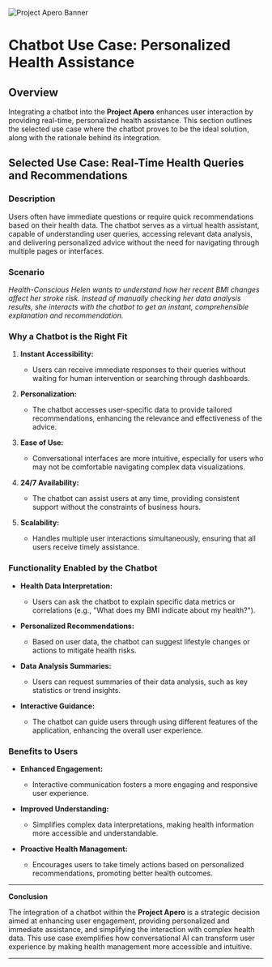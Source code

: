 ![Project Apero Banner](./.ASP_Banner.png)

# **Chatbot Use Case: Personalized Health Assistance**

## **Overview**

Integrating a chatbot into the **Project Apero** enhances user interaction by providing real-time, personalized health assistance. This section outlines the selected use case where the chatbot proves to be the ideal solution, along with the rationale behind its integration.

## **Selected Use Case: Real-Time Health Queries and Recommendations**

### **Description**

Users often have immediate questions or require quick recommendations based on their health data. The chatbot serves as a virtual health assistant, capable of understanding user queries, accessing relevant data analysis, and delivering personalized advice without the need for navigating through multiple pages or interfaces.

### **Scenario**

*Health-Conscious Helen wants to understand how her recent BMI changes affect her stroke risk. Instead of manually checking her data analysis results, she interacts with the chatbot to get an instant, comprehensible explanation and recommendation.*

### **Why a Chatbot is the Right Fit**

1. **Instant Accessibility:**
   - Users can receive immediate responses to their queries without waiting for human intervention or searching through dashboards.
   
2. **Personalization:**
   - The chatbot accesses user-specific data to provide tailored recommendations, enhancing the relevance and effectiveness of the advice.
   
3. **Ease of Use:**
   - Conversational interfaces are more intuitive, especially for users who may not be comfortable navigating complex data visualizations.
   
4. **24/7 Availability:**
   - The chatbot can assist users at any time, providing consistent support without the constraints of business hours.
   
5. **Scalability:**
   - Handles multiple user interactions simultaneously, ensuring that all users receive timely assistance.

### **Functionality Enabled by the Chatbot**

- **Health Data Interpretation:**
  - Users can ask the chatbot to explain specific data metrics or correlations (e.g., "What does my BMI indicate about my health?").
  
- **Personalized Recommendations:**
  - Based on user data, the chatbot can suggest lifestyle changes or actions to mitigate health risks.
  
- **Data Analysis Summaries:**
  - Users can request summaries of their data analysis, such as key statistics or trend insights.
  
- **Interactive Guidance:**
  - The chatbot can guide users through using different features of the application, enhancing the overall user experience.

### **Benefits to Users**

- **Enhanced Engagement:**
  - Interactive communication fosters a more engaging and responsive user experience.
  
- **Improved Understanding:**
  - Simplifies complex data interpretations, making health information more accessible and understandable.
  
- **Proactive Health Management:**
  - Encourages users to take timely actions based on personalized recommendations, promoting better health outcomes.

---

**Conclusion**

The integration of a chatbot within the **Project Apero** is a strategic decision aimed at enhancing user engagement, providing personalized and immediate assistance, and simplifying the interaction with complex health data. This use case exemplifies how conversational AI can transform user experience by making health management more accessible and intuitive.

---